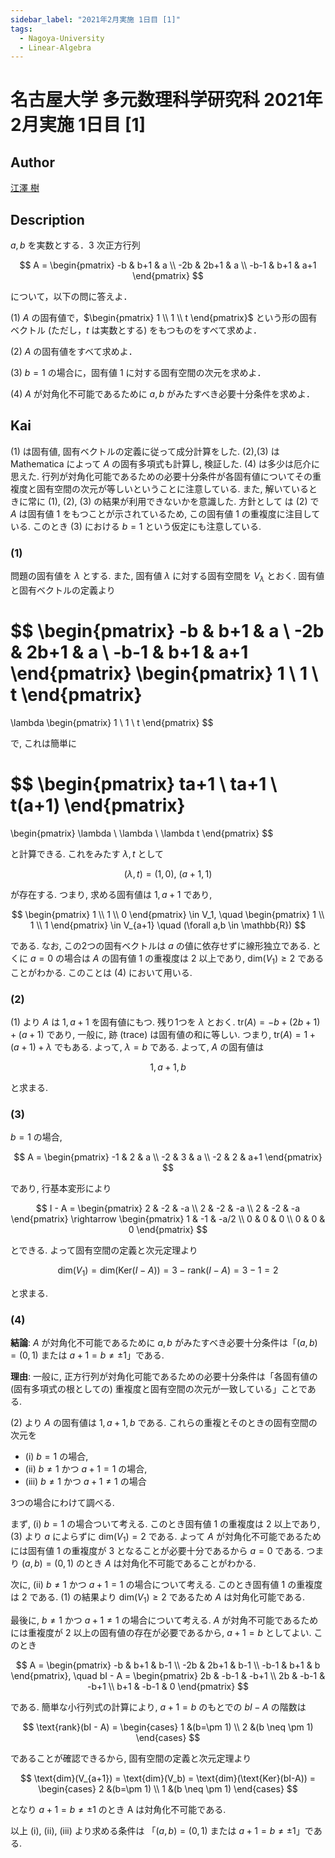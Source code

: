 ```yaml
---
sidebar_label: "2021年2月実施 1日目 [1]"
tags:
  - Nagoya-University
  - Linear-Algebra
---
```

# 名古屋大学 多元数理科学研究科 2021年2月実施 1日目 \[1\]

## **Author**
[江澤 樹](https://sites.google.com/view/tatsukiezawa/%E8%A7%A3%E7%AD%94%E9%9B%86)

## **Description**
$a, b$ を実数とする．$3$ 次正方行列

$$
A = \begin{pmatrix}
  -b & b+1 & a \\
  -2b & 2b+1 & a \\
  -b-1 & b+1 & a+1
\end{pmatrix}
$$

について，以下の問に答えよ．

(1) $A$ の固有値で，$\begin{pmatrix} 1 \\ 1 \\ t \end{pmatrix}$ という形の固有ベクトル (ただし，$t$ は実数とする) をもつものをすべて求めよ．

(2) $A$ の固有値をすべて求めよ．

(3) $b = 1$ の場合に，固有値 $1$ に対する固有空間の次元を求めよ．

(4) $A$ が対角化不可能であるために $a, b$ がみたすべき必要十分条件を求めよ．

## **Kai**
(1) は固有値, 固有ベクトルの定義に従って成分計算をした. (2),(3) は Mathematica によって $A$ の固有多項式も計算し, 検証した. (4) は多少は厄介に思えた. 行列が対角化可能であるための必要十分条件が各固有値についてその重複度と固有空間の次元が等しいということに注意している. また, 解いているときに常に (1), (2), (3) の結果が利用できないかを意識した. 方針として
は (2) で $A$ は固有値 $1$ をもつことが示されているため, この固有値 $1$ の重複度に注目している. このとき (3) における $b = 1$ という仮定にも注意している.

### (1)
問題の固有値を $\lambda$ とする. また, 固有値 $\lambda$ に対する固有空間を $V_{\lambda}$ とおく. 固有値と固有ベクトルの定義より

$$
\begin{pmatrix}
  -b & b+1 & a \\
  -2b & 2b+1 & a \\
  -b-1 & b+1 & a+1
\end{pmatrix}
\begin{pmatrix} 1 \\ 1 \\ t \end{pmatrix}
=
\lambda \begin{pmatrix} 1 \\ 1 \\ t \end{pmatrix}
$$

で, これは簡単に

$$
\begin{pmatrix}
  ta+1 \\ ta+1 \\ t(a+1)
\end{pmatrix}
=
\begin{pmatrix}
  \lambda \\ \lambda \\ \lambda t
\end{pmatrix}
$$

と計算できる. これをみたす $\lambda, t$ として

$$
(\lambda, t) = (1, 0), \ (a+1, 1)
$$

が存在する. つまり, 求める固有値は $1, a + 1$ であり,

$$
\begin{pmatrix}
  1 \\ 1 \\ 0
\end{pmatrix}
\in V_1, \quad
\begin{pmatrix}
  1 \\ 1 \\ 1
\end{pmatrix}
\in V_{a+1} \quad
(\forall a,b \in \mathbb{R})
$$

である. なお, この2つの固有ベクトルは $a$ の値に依存せずに線形独立である. とくに $a = 0$ の場合は $A$ の固有値 $1$ の重複度は $2$ 以上であり, $\text{dim}(V_1) \geq 2$ であることがわかる. このことは (4) において用いる.

### (2)
(1) より $A$ は $1, a + 1$ を固有値にもつ. 残り1つを $\lambda$ とおく.
$\text{tr}(A) = −b + (2b + 1) + (a + 1)$ であり, 一般に, 跡 (trace) は固有値の和に等しい.
つまり, $\text{tr}(A) = 1 + (a + 1) + \lambda$ でもある. よって, $\lambda = b$ である. よって, $A$ の固有値は

$$
1, a+1, b
$$

と求まる.

### (3)
$b = 1$ の場合,

$$
A = \begin{pmatrix}
  -1 & 2 & a \\
  -2 & 3 & a \\
  -2 & 2 & a+1
\end{pmatrix}
$$

であり, 行基本変形により

$$
I - A = \begin{pmatrix}
  2 & -2 & -a \\
  2 & -2 & -a \\
  2 & -2 & -a
\end{pmatrix} \rightarrow
\begin{pmatrix}
  1 & -1 & -a/2 \\
  0 & 0 & 0 \\
  0 & 0 & 0
\end{pmatrix}
$$

とできる. よって固有空間の定義と次元定理より

$$
\text{dim}(V_1) = \text{dim} (\text{Ker} (I-A)) = 3 - \text{rank} (I-A) = 3 - 1 = 2
$$

と求まる.

### (4)
**結論**: $A$ が対角化不可能であるために $a, b$ がみたすべき必要十分条件は「$(a, b) = (0, 1)$ または $a + 1 = b \neq \pm 1$」である.

**理由**: 一般に, 正方行列が対角化可能であるための必要十分条件は「各固有値の (固有多項式の根としての) 重複度と固有空間の次元が一致している」ことである.

(2) より $A$ の固有値は $1, a + 1, b$ である. これらの重複とそのときの固有空間の次元を

- (i) $b = 1$ の場合,
- (ii) $b \neq 1$ かつ $a + 1 = 1$ の場合,
- (iii) $b \neq 1$ かつ $a + 1 \neq 1$ の場合

3つの場合にわけて調べる.

まず, (i) $b = 1$ の場合ついて考える.
このとき固有値 $1$ の重複度は $2$ 以上であり, (3) より $a$ によらずに $\text{dim}(V_1) = 2$ である.
よって $A$ が対角化不可能であるためには固有値 $1$ の重複度が $3$ となることが必要十分であるから $a = 0$ である. つまり $(a, b) = (0, 1)$ のとき $A$ は対角化不可能であることがわかる.

次に, (ii) $b \neq 1$ かつ $a + 1 = 1$ の場合について考える.
このとき固有値 $1$ の重複度は $2$ である.
(1) の結果より $\text{dim}(V_1) \geq 2$ であるため $A$ は対角化可能である.

最後に, $b \neq 1$ かつ $a + 1 \neq 1$ の場合について考える.
$A$ が対角不可能であるためには重複度が $2$ 以上の固有値の存在が必要であるから, $a + 1 = b$ としてよい.
このとき

$$
A = \begin{pmatrix}
  -b & b+1 & b-1 \\
  -2b & 2b+1 & b-1 \\
  -b-1 & b+1 & b
\end{pmatrix}, \quad
bI - A = \begin{pmatrix}
  2b & -b-1 & -b+1 \\
  2b & -b-1 & -b+1 \\
  b+1 & -b-1 & 0
\end{pmatrix}
$$

である. 簡単な小行列式の計算により, $a + 1 = b$ のもとでの $bI − A$ の階数は

$$
\text{rank}(bI - A) = \begin{cases}
  1 &(b=\pm 1) \\
  2 &(b \neq \pm 1)
\end{cases}
$$

であることが確認できるから, 固有空間の定義と次元定理より

$$
\text{dim}(V_{a+1}) = \text{dim}(V_b) = \text{dim}(\text{Ker}(bI-A)) = \begin{cases}
  2 &(b=\pm 1) \\
  1 &(b \neq \pm 1)
\end{cases}
$$

となり $a+1=b \neq \pm 1$ のとき A は対角化不可能である.

以上 (i), (ii), (iii) より求める条件は 「$(a, b) = (0, 1)$ または $a + 1 = b \neq \pm 1$」である.
